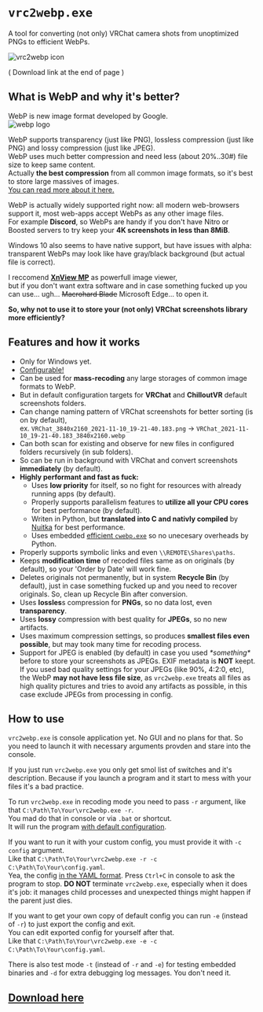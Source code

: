 # `vrc2webp.exe`
A tool for converting (not only) VRChat camera shots from unoptimized PNGs to efficient WebPs.

![vrc2webp icon](./logo/logo.ico "vrc2webp logo")

( Download link at the end of page )

## What is WebP and why it's better?
WebP is new image format developed by Google.<br>
![webp logo](https://developers.google.com/static/speed/webp/images/webplogo.png "webp logo")

WebP supports transparency (just like PNG), lossless compression (just like PNG) and lossy compression (just like JPEG).<br>
WebP uses much better compression and need less (about 20%..30#) file size to keep same content.<br>
Actually **the best compression** from all common image formats, so it's best to store large massives of images.<br>
[You can read more about it here.](https://developers.google.com/speed/webp?hl=en)

WebP is actually widely supported right now: all modern web-browsers support it, most web-apps accept WebPs as any other image files.<br>
For example **Discord**, so WebPs are handy if you don't have Nitro or Boosted servers to try keep your **4K screenshots in less than 8MiB**.

Windows 10 also seems to have native support, but have issues with alpha: transparent WebPs may look like have gray/black background (but actual file is correct).

I reccomend **[XnView MP](https://www.xnview.com/en/xnviewmp/)** as powerfull image viewer,<br>
but if you don't want extra software and in case something fucked up you can use... ugh... ~~Macrohard Blade~~ Microsoft Edge... to open it.

**So, why not to use it to store your (not only) VRChat screenshots library more efficiently?**

## Features and how it works
- Only for Windows yet.
- [Configurable!](./assets/default.yaml)
- Can be used for **mass-recoding** any large storages of common image formats to WebP.
- But in default configuration targets for **VRChat** and **ChilloutVR** default screenshots folders.
- Can change naming pattern of VRChat screenshots for better sorting (is on by default),
  <br> ex. `VRChat_3840x2160_2021-11-10_19-21-40.183.png` -> `VRChat_2021-11-10_19-21-40.183_3840x2160.webp`
- Can both scan for existing and observe for new files in configured folders recursively (in sub folders).
- So can be run in background with VRChat and convert screenshots **immediately** (by default).
- **Highly performant and fast as fuck:**
  - Uses **low priority** for itself, so no fight for resources with already running apps (by default).
  - Properly supports parallelism features to **utilize all your CPU cores** for best performance (by default).  
  - Writen in Python, but **translated into C and nativly compiled** by [Nuitka](https://nuitka.net/doc/user-manual.html) for best performance.
  - Uses embedded [efficient `cwebp.exe`](https://developers.google.com/speed/webp/docs/cwebp?hl=en) so no unecesary overheads by Python.
- Properly supports symbolic links and even `\\REMOTE\Shares\paths`.
- Keeps **modification time** of recoded files same as on originals (by default), so your 'Order by Date' will work fine.
- Deletes originals not permanently, but in system **Recycle Bin** (by default), just in case something fucked up and you need to recover originals. So, clean up Recycle Bin after conversion.
- Uses **lossles**s compression for **PNGs**, so no data lost, even **transparency**.
- Uses **lossy** compression with best quality for **JPEGs**, so no new artifacts.
- Uses maximum compression settings, so produces **smallest files even possible**, but may took many time for recoding process.
- Support for JPEG is enabled (by default) in case you used *\*something\** before to store your screenshots as JPEGs. EXIF metadata is **NOT** keept.
  If you used bad quality settings for your JPEGs (like 90%, 4:2:0, etc), the WebP **may not have less file size**, as `vrc2webp.exe` treats all files as high quality pictures and tries to avoid any artifacts as possible, in this case exclude JPEGs from processing in config.

## How to use
`vrc2webp.exe` is console application yet. No GUI and no plans for that. So you need to launch it with necessary arguments provden and stare into the console.

If you just run `vrc2webp.exe` you only get smol list of switches and it's description. Because if you launch a program and it start to mess with your files it's a bad practice.

To run `vrc2webp.exe` in recoding mode you need to pass `-r` argument, like that `C:\Path\To\Your\vrc2webp.exe -r`.<br>
You mad do that in console or via `.bat` or shortcut.<br>
It will run the program [with default configuration](./assets/default.yaml).

If you want to run it with your custom config, you must provide it with `-c config` argument.<br>
Like that `C:\Path\To\Your\vrc2webp.exe -r -c C:\Path\To\Your\config.yaml`.<br>
Yea, the config [in the YAML format](https://en.wikipedia.org/wiki/YAML).
Press `Ctrl+C` in console to ask the program to stop. **DO NOT** terminate `vrc2webp.exe`, especially when it does it's job: it manages child processes and unexpected things might happen if the parent just dies.

If you want to get your own copy of default config you can run `-e` (instead of `-r`) to just export the config and exit.<br>
You can edit exported config for yourself after that.<br>
Like that `C:\Path\To\Your\vrc2webp.exe -e -c C:\Path\To\Your\config.yaml`.

There is also test mode `-t` (instead of `-r` and `-e`) for testing embedded binaries and `-d` for extra debugging log messages. You don't need it.

## [Download here](https://github.com/kawashirov/vrc2webp/releases)
